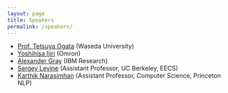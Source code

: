 ```yaml
---
layout: page
title: Speakers
permalink: /speakers/
---
```


* [Prof. Tetsuya Ogata](https://ogata-lab.jp/) (Waseda University)
* [Yoshihisa Ijiri](https://www.linkedin.com/in/yoshihisa-ijiri-77743622/?originalSubdomain=jp) (Omron)
* [Alexander Gray](https://www.linkedin.com/in/alexander-gray-b554b64/) (IBM Research)
* [Sergey Levine](https://people.eecs.berkeley.edu/~svlevine/) (Assistant Professor, UC Berkeley, EECS)
* [Karthik Narasimhan](https://www.cs.princeton.edu/~karthikn/) (Assistant Professor, Computer Science, Princeton NLP)
